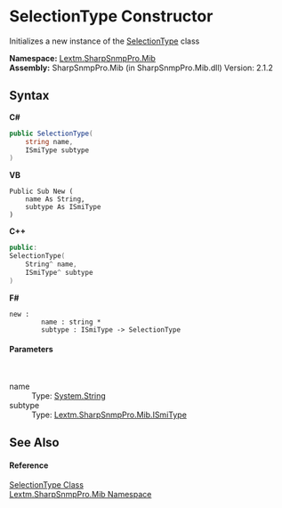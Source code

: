 # SelectionType Constructor 
 

Initializes a new instance of the <a href="T_Lextm_SharpSnmpPro_Mib_SelectionType">SelectionType</a> class

**Namespace:**&nbsp;<a href="N_Lextm_SharpSnmpPro_Mib">Lextm.SharpSnmpPro.Mib</a><br />**Assembly:**&nbsp;SharpSnmpPro.Mib (in SharpSnmpPro.Mib.dll) Version: 2.1.2

## Syntax

**C#**<br />
``` C#
public SelectionType(
	string name,
	ISmiType subtype
)
```

**VB**<br />
``` VB
Public Sub New ( 
	name As String,
	subtype As ISmiType
)
```

**C++**<br />
``` C++
public:
SelectionType(
	String^ name, 
	ISmiType^ subtype
)
```

**F#**<br />
``` F#
new : 
        name : string * 
        subtype : ISmiType -> SelectionType
```


#### Parameters
&nbsp;<dl><dt>name</dt><dd>Type: <a href="https://docs.microsoft.com/dotnet/api/system.string" target="_blank" rel="noopener noreferrer">System.String</a><br /></dd><dt>subtype</dt><dd>Type: <a href="T_Lextm_SharpSnmpPro_Mib_ISmiType">Lextm.SharpSnmpPro.Mib.ISmiType</a><br /></dd></dl>

## See Also


#### Reference
<a href="T_Lextm_SharpSnmpPro_Mib_SelectionType">SelectionType Class</a><br /><a href="N_Lextm_SharpSnmpPro_Mib">Lextm.SharpSnmpPro.Mib Namespace</a><br />